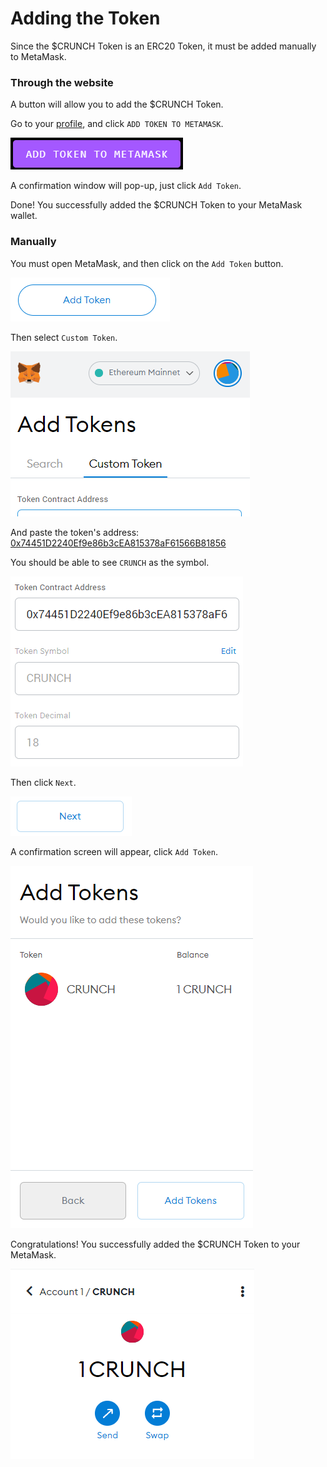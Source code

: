 # Adding the Token

Since the $CRUNCH Token is an ERC20 Token, it must be added manually to MetaMask.

### Through the website

A button will allow you to add the $CRUNCH Token.

Go to your [profile](https://tournament.datacrunch.com/profile), and click `ADD TOKEN TO METAMASK`.

![](<../.gitbook/assets/image (14).png>)

A confirmation window will pop-up, just click `Add Token`.

Done! You successfully added the $CRUNCH Token to your MetaMask wallet.

### Manually

You must open MetaMask, and then click on the `Add Token` button.

![](<../.gitbook/assets/image (8).png>)

Then select `Custom Token`.

![](<../.gitbook/assets/image (9).png>)

And paste the token's address: [0x74451D2240Ef9e86b3cEA815378aF61566B81856](https://etherscan.io/address/0x74451d2240ef9e86b3cea815378af61566b81856)

You should be able to see `CRUNCH` as the symbol.

![](<../.gitbook/assets/image (10).png>)

Then click `Next`.

![](<../.gitbook/assets/image (11).png>)

A confirmation screen will appear, click `Add Token`.

![](<../.gitbook/assets/image (12).png>)

Congratulations! You successfully added the $CRUNCH Token to your MetaMask.

![](<../.gitbook/assets/image (13).png>)
